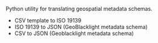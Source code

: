 Python utility for translating geospatial metadata schemas.

- CSV template to ISO 19139
- ISO 19139 to JSON (GeoBlacklight metadata schema)
- CSV to JSON (Geoblacklight metadata schema)
